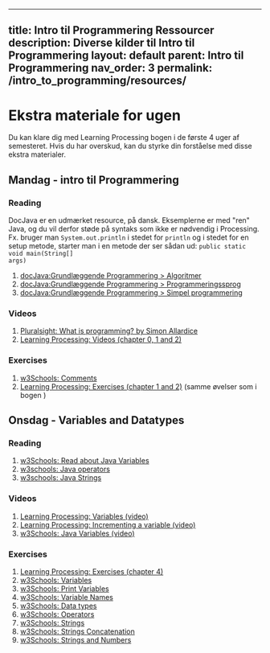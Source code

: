 

---
title: Intro til Programmering Ressourcer
description: Diverse kilder til Intro til Programmering
layout: default
parent: Intro til Programmering
nav_order: 3
permalink: /intro_to_programming/resources/
---

# Ekstra materiale for ugen 
Du kan klare dig med Learning Processing bogen i de første 4 uger af semesteret. Hvis du har overskud, kan du styrke din forståelse med disse ekstra materialer.

## Mandag - intro til Programmering

### Reading
DocJava er en udmærket resource, på dansk. Eksemplerne er med "ren" Java, og du vil derfor støde på syntaks som ikke er nødvendig i Processing. Fx. bruger man <code>System.out.println</code> i stedet for <code>println</code> og i stedet for en setup metode, starter man i en metode der ser sådan ud: <code>public static void main(String[] args)</code>
1.  [docJava:Grundlæggende Programmering > Algoritmer](http://www.docjava.dk/grundlaeggende_programmering/algoritmer/algoritmer.htm)
2.  [docJava:Grundlæggende Programmering > Programmeringssprog](http://www.docjava.dk/grundlaeggende_programmering/programmeringssprog/programmeringssprog.htm)
3.  [docJava:Grundlæggende Programmering > Simpel programmering](http://www.docjava.dk/grundlaeggende_programmering/programmering/programmering.htm)

### Videos
1. [Pluralsight: What is programming? by Simon Allardice](https://app.pluralsight.com/ilx/video-courses/b412f16f-a518-4075-8aae-43beb2f3888f/48677eb6-7336-4c30-bbfa-fcdd938b9a6d/8c887a17-5279-4361-8931-a30dbc711489)  
2. [Learning Processing: Videos (chapter 0, 1 and 2)](http://learningprocessing.com/videos/)

### Exercises
1. [w3Schools: Comments](https://www.w3schools.com/java/exercise.asp?x=xrcise_comments1)
2. [Learning Processing: Exercises (chapter 1 and 2)](http://learningprocessing.com/exercises/) (samme øvelser som i bogen )


## Onsdag - Variables and Datatypes

### Reading
1. [w3Schools: Read about Java Variables](https://www.w3schools.com/java/java_variables.asp)
2. [w3schools: Java operators](https://www.w3schools.com/java/java_operators.asp)
3. [w3schools: Java Strings](https://www.w3schools.com/java/java_strings.asp)

### Videos
1. [Learning Processing: Variables (video)](http://learningprocessing.com/videos/4-0)
2. [Learning Processing: Incrementing a variable (video)](http://learningprocessing.com/videos/4-1)
3. [w3Schools: Java Variables (video)](https://www.youtube.com/watch?v=D3DqJrlckbs&list=PLP9IO4UYNF0VT3LvP_Cl4EIEyVk-Q5DP3&index=7&ab_channel=w3schools.com)


### Exercises

1. [Learning Processing: Exercises (chapter 4)](http://learningprocessing.com/exercises/)
2. [w3Schools: Variables](https://www.w3schools.com/java/exercise.asp?x=xrcise_variables1)
3. [w3Schools: Print Variables](https://www.w3schools.com/java/exercise.asp?x=xrcise_variables_print1)
4. [w3Schools: Variable Names](https://www.w3schools.com/java/exercise.asp?x=xrcise_variables_identifiers1)
5. [w3Schools: Data types](https://www.w3schools.com/java/exercise.asp?x=xrcise_data_types1)
6. [w3Schools: Operators](https://www.w3schools.com/java/exercise.asp?x=xrcise_operators1)
7. [w3Schools: Strings](https://www.w3schools.com/java/exercise.asp?x=xrcise_strings1)
8. [w3Schools: Strings Concatenation](https://www.w3schools.com/java/exercise.asp?x=xrcise_strings_concat1)
9. [w3Schools: Strings and Numbers](https://www.w3schools.com/java/exercise.asp?x=xrcise_strings_numbers1)

